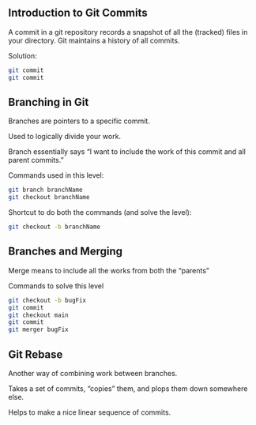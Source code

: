 ## Introduction to Git Commits

A commit in a git repository records a snapshot of all the (tracked) files in your directory. Git maintains a history of all commits. 

Solution:

```bash
git commit
git commit
```

## Branching in Git

Branches are pointers to a specific commit.

Used to logically divide your work.

Branch essentially says “I want to include the work of this commit and all parent commits.”

Commands used in this level:

```bash
git branch branchName
git checkout branchName
```

Shortcut to do both the commands (and solve the level):

```bash
git checkout -b branchName
```

## Branches and Merging

Merge means to include all the works from both the “parents”

Commands to solve this level

```bash
git checkout -b bugFix
git commit
git checkout main
git commit 
git merger bugFix
```

## Git Rebase

Another way of combining work between branches.

Takes a set of commits, “copies” them, and plops them down somewhere else.

Helps to make a nice linear sequence of commits.
